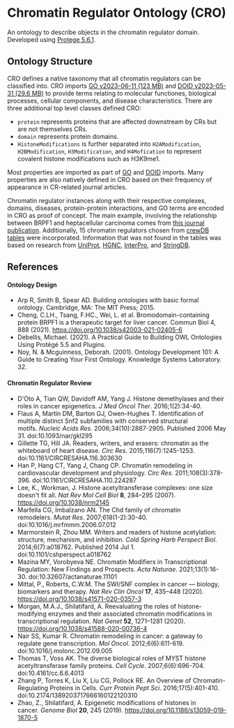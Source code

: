 # Chromatin Regulator Ontology (CRO)

An ontology to describe objects in the chromatin regulator domain. Developed using [Protege 5.6.1](http://protegeproject.github.io/protege/installation/).

## Ontology Structure
CRO defines a native taxonomy that all chromatin regulators can be classified into. CRO imports [GO v2023-06-11 (123 MB)](http://purl.obolibrary.org/obo/go/releases/2023-06-11/go.owl) and  [DOID v2023-05-31 (29.6 MB)](http://purl.obolibrary.org/obo/doid/releases/2023-05-31/doid.owl) to provide terms relating to molecular functiones, biological processes, cellular components, and disease characteristics. There are three additional top level classes defined CRO:
- `protein` represents proteins that are affected downstream by CRs but are not themselves CRs.
- `domain` represents protein domains.
-  `HistoneModifications` is further separated into `H2AModification`, `H2BModification`, `H3Modification`, and `H4Mofication` to represent covalent histone modifications such as H3K9me1. 

Most properties are imported as part of  [GO](http://purl.obolibrary.org/obo/go/releases/2023-06-11/go.owl) and [DOID](http://purl.obolibrary.org/obo/doid/releases/2023-05-31/doid.owl) imports. Many properties are also natively defined in CRO based on their frequency of appearance in CR-related journal articles. 

Chromatin regulator instances along with their respective complexes, domains, diseases, protein-protein interactions, and GO terms are encoded in CRO as proof of concept. The main example, involving the relationship between BRPF1 and heptacellular carcinoma comes from [this journal publication](https://doi.org/10.1038/s42003-021-02405-6). Additionally, 15 chromatin regulators chosen from [crewDB tables](https://github.com/smollahlab/crewATLAS/tree/master/NLP) were incorporated. Information that was not found in the tables was based on research from [UniProt](https://www.uniprot.org/), [HGNC](https://www.genenames.org/), [InterPro](https://www.ebi.ac.uk/interpro/entry/InterPro/#table), and [StringDB](https://string-db.org/). 

## References
#### Ontology Design
- Arp R, Smith B, Spear AD. Building ontologies with basic formal ontology. Cambridge, MA: The MIT Press; 2015.
- Cheng, C.LH., Tsang, F.HC., Wei, L. et al. Bromodomain-containing protein BRPF1 is a therapeutic target for liver cancer. Commun Biol 4, 888 (2021). https://doi.org/10.1038/s42003-021-02405-6
- Debellis, Michael. (2021). A Practical Guide to Building OWL Ontologies Using Protégé 5.5 and Plugins. 
- Noy, N. & Mcguinness, Deborah. (2001). Ontology Development 101: A Guide to Creating Your First Ontology. Knowledge Systems Laboratory. 32. 
#### Chromatin Regulator Review
- D'Oto A, Tian QW, Davidoff AM, Yang J. Histone demethylases and their roles in cancer epigenetics. _J Med Oncol Ther_. 2016;1(2):34-40.
- Flaus A, Martin DM, Barton GJ, Owen-Hughes T. Identification of multiple distinct Snf2 subfamilies with conserved structural motifs. _Nucleic Acids Res_. 2006;34(10):2887-2905. Published 2006 May 31. doi:10.1093/nar/gkl295
- Gillette TG, Hill JA. Readers, writers, and erasers: chromatin as the whiteboard of heart disease. _Circ Res_. 2015;116(7):1245-1253. doi:10.1161/CIRCRESAHA.116.303630
- Han P, Hang CT, Yang J, Chang CP. Chromatin remodeling in cardiovascular development and physiology. _Circ Res_. 2011;108(3):378-396. doi:10.1161/CIRCRESAHA.110.224287
- Lee, K., Workman, J. Histone acetyltransferase complexes: one size doesn't fit all. _Nat Rev Mol Cell Biol_ **8**, 284–295 (2007). https://doi.org/10.1038/nrm2145
- Marfella CG, Imbalzano AN. The Chd family of chromatin remodelers. _Mutat Res_. 2007;618(1-2):30-40. doi:10.1016/j.mrfmmm.2006.07.012
- Marmorstein R, Zhou MM. Writers and readers of histone acetylation: structure, mechanism, and inhibition. _Cold Spring Harb Perspect Biol_. 2014;6(7):a018762. Published 2014 Jul 1. doi:10.1101/cshperspect.a018762
- Mazina MY, Vorobyeva NE. Chromatin Modifiers in Transcriptional Regulation: New Findings and Prospects. _Acta Naturae_. 2021;13(1):16-30. doi:10.32607/actanaturae.11101
- Mittal, P., Roberts, C.W.M. The SWI/SNF complex in cancer — biology, biomarkers and therapy. _Nat Rev Clin Oncol_ **17**, 435–448 (2020). https://doi.org/10.1038/s41571-020-0357-3
- Morgan, M.A.J., Shilatifard, A. Reevaluating the roles of histone-modifying enzymes and their associated chromatin modifications in transcriptional regulation. _Nat Genet_ **52**, 1271–1281 (2020). https://doi.org/10.1038/s41588-020-00736-4
- Nair SS, Kumar R. Chromatin remodeling in cancer: a gateway to regulate gene transcription. _Mol Oncol_. 2012;6(6):611-619. doi:10.1016/j.molonc.2012.09.005
- Thomas T, Voss AK. The diverse biological roles of MYST histone acetyltransferase family proteins. _Cell Cycle_. 2007;6(6):696-704. doi:10.4161/cc.6.6.4013
- Zhang P, Torres K, Liu X, Liu CG, Pollock RE. An Overview of Chromatin-Regulating Proteins in Cells. _Curr Protein Pept Sci_. 2016;17(5):401-410. doi:10.2174/1389203717666160122120310
- Zhao, Z., Shilatifard, A. Epigenetic modifications of histones in cancer. _Genome Biol_ **20**, 245 (2019). https://doi.org/10.1186/s13059-019-1870-5